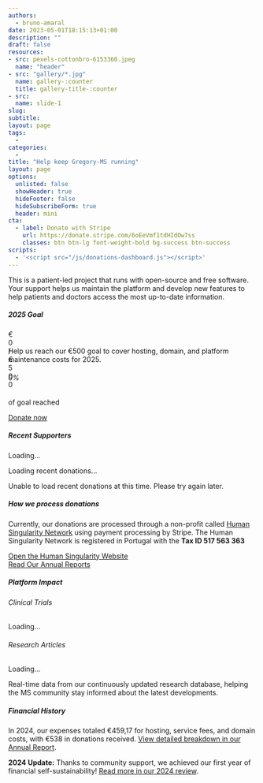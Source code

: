 ```yaml
---
authors:
  - bruno-amaral
date: 2023-05-01T18:15:13+01:00
description: ""
draft: false
resources: 
- src: pexels-cottonbro-6153360.jpeg
  name: "header"
- src: "gallery/*.jpg"
  name: gallery-:counter
  title: gallery-title-:counter
- src:
  name: slide-1
slug:
subtitle: 
layout: page
tags: 
  - 
categories: 
  - 
title: "Help keep Gregory-MS running"
layout: page
options:
  unlisted: false
  showHeader: true
  hideFooter: false
  hideSubscribeForm: true
  header: mini
cta:
  - label: Donate with Stripe 
    url: https://donate.stripe.com/6oEeVmf1tdHIdOw7ss
    classes: btn btn-lg font-weight-bold bg-success btn-success 
scripts:
  - '<script src="/js/donations-dashboard.js"></script>'
---
```


<div class="container">
  <div class="row">
    <div class="col-md-8 mx-auto">
      <div class="text-center mb-5">
        <p class="lead font-weight-normal">This is a patient-led project that runs with open-source and free software. Your support helps us maintain the platform and develop new features to help patients and doctors access the most up-to-date information.</p>
      </div>
      <!-- Goal Progress Section -->
      <div class="card border-0 shadow-sm mb-5">
        <div class="card-body p-4">
          <div class="row align-items-center">
            <div class="col-md-8">
              <h5 class="mb-3 title"><i class="fas fa-target text-primary"></i> 2025 Goal</h5>
              <div class="progress mb-3" style="height: 20px;">
                <div id="progress-bar" class="progress-bar bg-gradient-success" role="progressbar" style="width: 0%;" aria-valuenow="0" aria-valuemin="0" aria-valuemax="500">
                  <span id="progress-text" class="fw-bold">€0 / €500</span>
                </div>
              </div>
              <p class="mb-0">Help us reach our €500 goal to cover hosting, domain, and platform maintenance costs for 2025.</p>
            </div>
            <div class="col-md-4 text-center">
              <div class="p-3 bg-light rounded">
                <i class="fas fa-euro-sign fa-3x text-success mb-3"></i>
                <h6 id="goal-percentage" class="text-success mb-1">0%</h6>
                <p class="small mb-0">of goal reached</p>
              </div>
            </div>
          </div>
        </div>
      </div>
      <!-- Donation Button -->
      <div class="row justify-content-center mb-4">
      <div class="mb-4">
          <a href="https://donate.stripe.com/6oEeVmf1tdHIdOw7ss" target="_blank" class="btn btn-info btn-round btn-lg font-weight-bold" data-umami-event="click--donate-button">
            <i class="fas fa-heart me-2"></i> Donate now
            <i class="fas fa-arrow-circle-right ms-2" aria-hidden="true"></i>
          </a>
        </div>
      <!-- Recent Donations Section -->
      <div class="card border-0 shadow-sm mb-5">
        <div class="card-body p-4">
          <h5 class="title mb-4"><i class="fas fa-list text-info"></i> Recent Supporters</h5>
          <div id="recent-donations-loading" class="text-center py-4">
            <div class="spinner-border text-primary" role="status">
              <span class="visually-hidden">Loading...</span>
            </div>
            <p class="text-muted mt-2">Loading recent donations...</p>
          </div>
          <div id="recent-donations-list" class="d-none">
            <!-- Will be populated by JavaScript -->
          </div>
          <div id="recent-donations-error" class="d-none">
            <div class="alert alert-warning" role="alert">
              <i class="fas fa-exclamation-triangle me-2"></i>
              Unable to load recent donations at this time. Please try again later.
            </div>
          </div>
        </div>
      </div>
      <!-- How We Process Donations -->
      <div class="card border-0 shadow-sm mb-5">
        <div class="card-body p-4">
          <h5 class="mb-3"><i class="fas fa-shield-alt text-success"></i> How we process donations</h5>
          <p class="mb-3">Currently, our donations are processed through a non-profit called <a href="https://human-singularity.org/" target="_blank">Human Singularity Network</a> using payment processing by Stripe. The Human Singularity Network is registered in Portugal with the <strong>Tax ID 517 563 363</strong></p>
          <div class="row">
            <div class="col-md-6 mb-3">
              <a href="https://human-singularity.org/" target="_blank" class="btn btn-outline-primary">
                <i class="fas fa-external-link-alt me-2"></i> Open the Human Singularity Website
              </a>
            </div>
            <div class="col-md-6 mb-3">
              <a href="/annual-review/" class="btn btn-secondary">
                <i class="fas fa-file-alt me-2"></i> Read Our Annual Reports
              </a>
            </div>
          </div>
        </div>
      </div>
      <!-- Platform Impact Section -->
      <div class="card border-0 shadow-sm mb-5">
        <div class="card-body p-4">
          <h5 class="mb-4 title"><i class="fas fa-chart-bar text-info"></i> Platform Impact</h5>
          <div class="row">
            <div class="col-md-6 mb-3">
              <div class="d-flex align-items-center p-3 bg-light rounded">
                <div class="me-3">
                  <i class="fas fa-flask fa-2x mr-3 text-primary"></i>
                </div>
                <div>
                  <h6 class="mb-1">Clinical Trials</h6>
                  <p class="mb-0" id="trials-count">Loading...</p>
                </div>
              </div>
            </div>
            <div class="col-md-6 mb-3">
              <div class="d-flex align-items-center p-3 bg-light rounded">
                <div class="me-3">
                  <i class="fas fa-file-alt mr-3 fa-2x text-success"></i>
                </div>
                <div>
                  <h6 class="mb-1">Research Articles</h6>
                  <p class="mb-0" id="articles-count">Loading...</p>
                </div>
              </div>
            </div>
          </div>
          <p class="text-muted mt-3 mb-0 small">Real-time data from our continuously updated research database, helping the MS community stay informed about the latest developments.</p>
        </div>
      </div>
      <!-- Financial History -->
      <div class="card border-0 shadow-sm">
        <div class="card-body p-4">
          <h5 class="mb-3"><i class="fas fa-history text-warning"></i> Financial History</h5>
          <p class="text-muted">In 2024, our expenses totaled €459,17 for hosting, service fees, and domain costs, with €538 in donations received. <a style="text-decoration: underline;" class="text-info font-weight-bold" href="/annual-review/2024/GregoryMS_Annual_Report_2024.pdf#page=9" target="_blank">View detailed breakdown in our Annual Report</a>.</p>
          <div class="alert alert-info" role="alert">
            <i class="fas fa-info-circle me-2"></i>
            <strong>2024 Update:</strong> Thanks to community support, we achieved our first year of financial self-sustainability! <a href="/annual-review/2024/" class="alert-link">Read more in our 2024 review</a>.
          </div>
        </div>
      </div>
    </div>
  </div>
</div>
